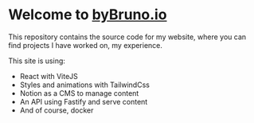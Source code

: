 # Welcome to [byBruno.io](http://bybruno.io/)

This repository contains the source code for my website, where you can find projects I have worked on, my experience.

This site is using:
- React with ViteJS
- Styles and animations with TailwindCss
- Notion as a CMS to manage content
- An API using Fastify and serve content
- And of course, docker 
